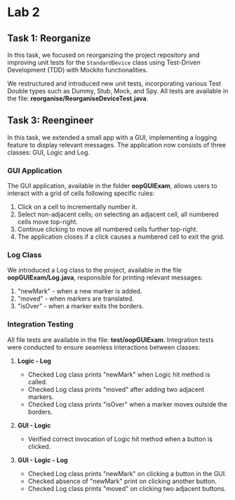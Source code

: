 # Lab 2
## Task 1: Reorganize

In this task, we focused on reorganizing the project repository and improving unit tests for the `StandardDevice` class using Test-Driven Development (TDD) with Mockito functionalities.

We restructured and introduced new unit tests, incorporating various Test Double types such as Dummy, Stub, Mock, and Spy. All tests are available in the file: **reorganise/ReorganiseDeviceTest.java**.

## Task 3: Reengineer

In this task, we extended a small app with a GUI, implementing a logging feature to display relevant messages. The application now consists of three classes: GUI, Logic and Log.

### GUI Application

The GUI application, available in the folder **oopGUIExam**, allows users to interact with a grid of cells following specific rules:

1. Click on a cell to incrementally number it.
2. Select non-adjacent cells; on selecting an adjacent cell, all numbered cells move top-right.
3. Continue clicking to move all numbered cells further top-right.
4. The application closes if a click causes a numbered cell to exit the grid.

### Log Class

We introduced a Log class to the project, available in the file **oopGUIExam/Log.java**, responsible for printing relevant messages:

1. "newMark" - when a new marker is added.
2. "moved" - when markers are translated.
3. "isOver" - when a marker exits the borders.

### Integration Testing
All file tests are available in the file: **test/oopGUIExam**.
Integration tests were conducted to ensure seamless interactions between classes:

1. **Logic - Log**
   - Checked Log class prints "newMark" when Logic hit method is called.
   - Checked Log class prints "moved" after adding two adjacent markers.
   - Checked Log class prints "isOver" when a marker moves outside the borders.

2. **GUI - Logic**
   - Verified correct invocation of Logic hit method when a button is clicked.

3. **GUI - Logic - Log**
   - Checked Log class prints "newMark" on clicking a button in the GUI.
   - Checked absence of "newMark" print on clicking another button.
   - Checked Log class prints "moved" on clicking two adjacent buttons.
